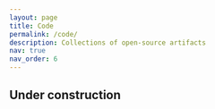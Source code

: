 ```yaml
---
layout: page
title: Code
permalink: /code/
description: Collections of open-source artifacts
nav: true
nav_order: 6
---
```


## Under construction
